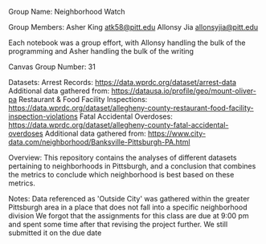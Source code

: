 Group Name: Neighborhood Watch

Group Members:
	Asher King	atk58@pitt.edu
	Allonsy Jia	allonsyjia@pitt.edu

Each notebook was a group effort, with Allonsy handling the bulk of the programming and Asher handling the bulk of the writing

Canvas Group Number: 31

Datasets:
	Arrest Records: https://data.wprdc.org/dataset/arrest-data
		Additional data gathered from: https://datausa.io/profile/geo/mount-oliver-pa
	Restaurant & Food Facility Inspections: https://data.wprdc.org/dataset/allegheny-county-restaurant-food-facility-inspection-violations
	Fatal Accidental Overdoses: https://data.wprdc.org/dataset/allegheny-county-fatal-accidental-overdoses
		Additional data gathered from: https://www.city-data.com/neighborhood/Banksville-Pittsburgh-PA.html

Overview: This repository contains the analyses of different datasets pertaining to neighborhoods in Pittsburgh, and a conclusion that combines the metrics to conclude which
neighborhood is best based on these metrics.

Notes:
	Data referenced as 'Outside City' was gathered within the greater Pittsburgh area in a place that does not fall into a specific neighborhood division
	We forgot that the assignments for this class are due at 9:00 pm and spent some time after that revising the project further. We still submitted it on the due date
